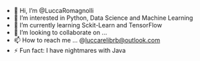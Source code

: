 - 👋 Hi, I’m @LuccaRomagnolli
- 👀 I’m interested in Python, Data Science and Machine Learning
- 🌱 I’m currently learning Sckit-Learn and TensorFlow
- 💞️ I’m looking to collaborate on ...
- 📫 How to reach me ... @luccarelibrb@outlook.com
- ⚡ Fun fact: I have nightmares with Java 

<!---
LuccaRomagnolli/LuccaRomagnolli is a ✨ special ✨ repository because its `README.md` (this file) appears on your GitHub profile.
You can click the Preview link to take a look at your changes.
--->
